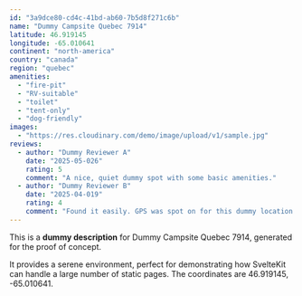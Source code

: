 ```yaml
---
id: "3a9dce80-cd4c-41bd-ab60-7b5d8f271c6b"
name: "Dummy Campsite Quebec 7914"
latitude: 46.919145
longitude: -65.010641
continent: "north-america"
country: "canada"
region: "quebec"
amenities:
  - "fire-pit"
  - "RV-suitable"
  - "toilet"
  - "tent-only"
  - "dog-friendly"
images:
  - "https://res.cloudinary.com/demo/image/upload/v1/sample.jpg"
reviews:
  - author: "Dummy Reviewer A"
    date: "2025-05-026"
    rating: 5
    comment: "A nice, quiet dummy spot with some basic amenities."
  - author: "Dummy Reviewer B"
    date: "2025-04-019"
    rating: 4
    comment: "Found it easily. GPS was spot on for this dummy location."
---
```


This is a **dummy description** for Dummy Campsite Quebec 7914, generated for the proof of concept.

It provides a serene environment, perfect for demonstrating how SvelteKit can handle a large number of static pages. The coordinates are 46.919145, -65.010641.
